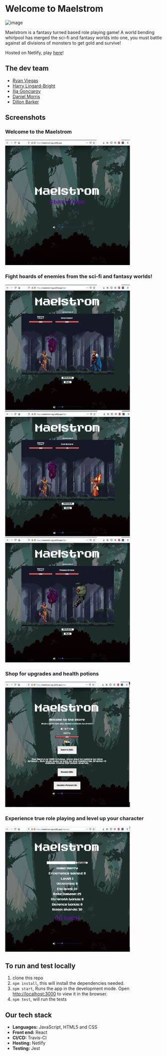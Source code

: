 # Welcome to Maelstrom

![image](https://travis-ci.com/dwram/Maelstrom.svg?token=qT72mABNmswyKZFVotqL&branch=master)

Maelstrom is a fantasy turned based role playing game!
A world bending whirlpool has merged the sci-fi and fantasy worlds into one, you must battle against all divisions of monsters to get gold and survive!

Hosted on Netlify, play [here](https://maelstrom-rpg.netlify.app/)!

## The dev team
- [Ryan Viegas](https://github.com/rjkviegas)
- [Harry Lingard-Bright](https://github.com/harrylb14/)
- [Ilja Gonciarov](https://github.com/Gonciarov)
- [Daniel Morris](https://github.com/dwram)
- [Dillon Barker](https://github.com/DillonBarker)

## Screenshots

### Welcome to the Maelstrom
<img src="public/screenshots/Title page.png" width="400" height="400" >

### Fight hoards of enemies from the sci-fi and fantasy worlds! 
<img src="public/screenshots/Fight 1.png" width="400" height="400">
<img src="public/screenshots/Fight 2.png" width="400" height="400">
<img src="public/screenshots/Fight 3.png" width="400" height="400">

### Shop for upgrades and health potions
<img src="public/screenshots/Shop.png" width="400" height="400">

### Experience true role playing and level up your character
<img src="public/screenshots/Character screen.png" width="400" height="400">

## To run and test locally

1. clone this repo
2. `npm install`, this will install the dependencies needed.
3. `npm start`, Runs the app in the development mode. Open [http://localhost:3000](http://localhost:3000) to view it in the browser.
4. `npm test`, will run the tests

## Our tech stack
- **Languages:** JavaScript, HTML5 and CSS
- **Front end:** React
- **CI/CD:** Travis-CI   
- **Hosting:** Netlify
- **Testing:** Jest
